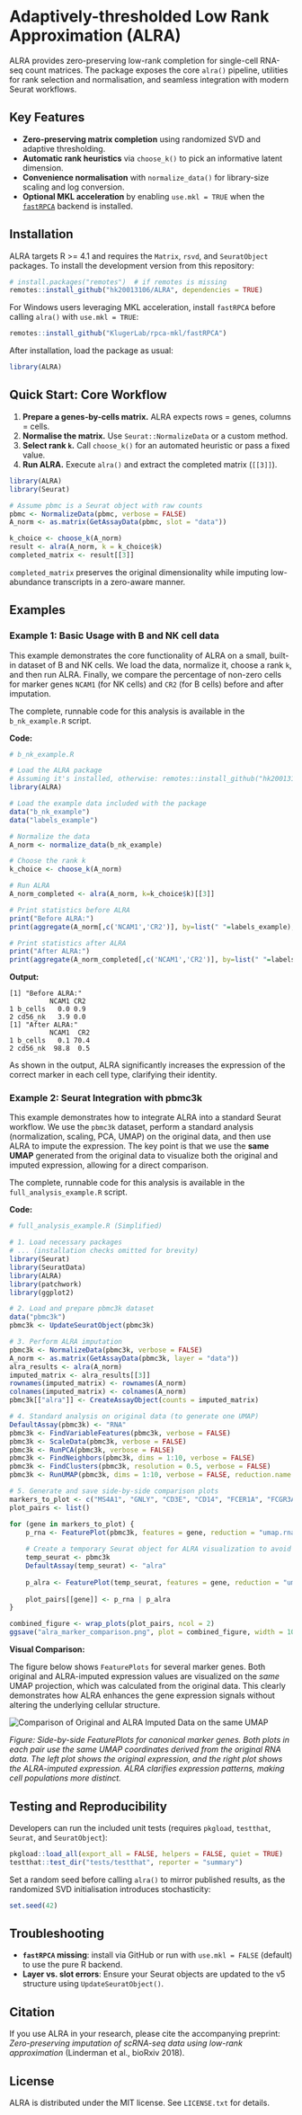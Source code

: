 # Adaptively-thresholded Low Rank Approximation (ALRA)

ALRA provides zero-preserving low-rank completion for single-cell RNA-seq count matrices. The package exposes the core `alra()` pipeline, utilities for rank selection and normalisation, and seamless integration with modern Seurat workflows.

## Key Features
- **Zero-preserving matrix completion** using randomized SVD and adaptive thresholding.
- **Automatic rank heuristics** via `choose_k()` to pick an informative latent dimension.
- **Convenience normalisation** with `normalize_data()` for library-size scaling and log conversion.
- **Optional MKL acceleration** by enabling `use.mkl = TRUE` when the [`fastRPCA`](https://github.com/KlugerLab/rpca-mkl) backend is installed.

## Installation

ALRA targets R \>= 4.1 and requires the `Matrix`, `rsvd`, and `SeuratObject` packages. To install the development version from this repository:

```r
# install.packages("remotes")  # if remotes is missing
remotes::install_github("hk20013106/ALRA", dependencies = TRUE)
```

For Windows users leveraging MKL acceleration, install `fastRPCA` before calling `alra()` with `use.mkl = TRUE`:

```r
remotes::install_github("KlugerLab/rpca-mkl/fastRPCA")
```

After installation, load the package as usual:

```r
library(ALRA)
```

## Quick Start: Core Workflow

1. **Prepare a genes-by-cells matrix.** ALRA expects rows = genes, columns = cells.
2. **Normalise the matrix.** Use `Seurat::NormalizeData` or a custom method.
3. **Select rank `k`.** Call `choose_k()` for an automated heuristic or pass a fixed value.
4. **Run ALRA.** Execute `alra()` and extract the completed matrix (`[[3]]`).

```r
library(ALRA)
library(Seurat)

# Assume pbmc is a Seurat object with raw counts
pbmc <- NormalizeData(pbmc, verbose = FALSE)
A_norm <- as.matrix(GetAssayData(pbmc, slot = "data"))

k_choice <- choose_k(A_norm)
result <- alra(A_norm, k = k_choice$k)
completed_matrix <- result[[3]]
```

`completed_matrix` preserves the original dimensionality while imputing low-abundance transcripts in a zero-aware manner.

## Examples

### Example 1: Basic Usage with B and NK cell data

This example demonstrates the core functionality of ALRA on a small, built-in dataset of B and NK cells. We load the data, normalize it, choose a rank `k`, and then run ALRA. Finally, we compare the percentage of non-zero cells for marker genes `NCAM1` (for NK cells) and `CR2` (for B cells) before and after imputation.

The complete, runnable code for this analysis is available in the `b_nk_example.R` script.

**Code:**
```r
# b_nk_example.R

# Load the ALRA package
# Assuming it's installed, otherwise: remotes::install_github("hk20013106/ALRA")
library(ALRA)

# Load the example data included with the package
data("b_nk_example")
data("labels_example")

# Normalize the data
A_norm <- normalize_data(b_nk_example)

# Choose the rank k
k_choice <- choose_k(A_norm)

# Run ALRA
A_norm_completed <- alra(A_norm, k=k_choice$k)[[3]]

# Print statistics before ALRA
print("Before ALRA:")
print(aggregate(A_norm[,c('NCAM1','CR2')], by=list(" "=labels_example),FUN=function(x) round(c(percent=100*sum(x>0)/length(x)),1)))

# Print statistics after ALRA
print("After ALRA:")
print(aggregate(A_norm_completed[,c('NCAM1','CR2')], by=list(" "=labels_example),FUN=function(x) round(c(percent=100*sum(x>0)/length(x)),1)))
```

**Output:**
```
[1] "Before ALRA:"
          NCAM1 CR2
1 b_cells   0.0 0.9
2 cd56_nk   3.9 0.0
[1] "After ALRA:"
          NCAM1  CR2
1 b_cells   0.1 70.4
2 cd56_nk  98.8  0.5
```
As shown in the output, ALRA significantly increases the expression of the correct marker in each cell type, clarifying their identity.

### Example 2: Seurat Integration with pbmc3k

This example demonstrates how to integrate ALRA into a standard Seurat workflow. We use the `pbmc3k` dataset, perform a standard analysis (normalization, scaling, PCA, UMAP) on the original data, and then use ALRA to impute the expression. The key point is that we use the **same UMAP** generated from the original data to visualize both the original and imputed expression, allowing for a direct comparison.

The complete, runnable code for this analysis is available in the `full_analysis_example.R` script.

**Code:**
```r
# full_analysis_example.R (Simplified)

# 1. Load necessary packages
# ... (installation checks omitted for brevity)
library(Seurat)
library(SeuratData)
library(ALRA)
library(patchwork)
library(ggplot2)

# 2. Load and prepare pbmc3k dataset
data("pbmc3k")
pbmc3k <- UpdateSeuratObject(pbmc3k)

# 3. Perform ALRA imputation
pbmc3k <- NormalizeData(pbmc3k, verbose = FALSE)
A_norm <- as.matrix(GetAssayData(pbmc3k, layer = "data"))
alra_results <- alra(A_norm)
imputed_matrix <- alra_results[[3]]
rownames(imputed_matrix) <- rownames(A_norm)
colnames(imputed_matrix) <- colnames(A_norm)
pbmc3k[["alra"]] <- CreateAssayObject(counts = imputed_matrix)

# 4. Standard analysis on original data (to generate one UMAP)
DefaultAssay(pbmc3k) <- "RNA"
pbmc3k <- FindVariableFeatures(pbmc3k, verbose = FALSE)
pbmc3k <- ScaleData(pbmc3k, verbose = FALSE)
pbmc3k <- RunPCA(pbmc3k, verbose = FALSE)
pbmc3k <- FindNeighbors(pbmc3k, dims = 1:10, verbose = FALSE)
pbmc3k <- FindClusters(pbmc3k, resolution = 0.5, verbose = FALSE)
pbmc3k <- RunUMAP(pbmc3k, dims = 1:10, verbose = FALSE, reduction.name = "umap.rna")

# 5. Generate and save side-by-side comparison plots
markers_to_plot <- c("MS4A1", "GNLY", "CD3E", "CD14", "FCER1A", "FCGR3A", "LYZ", "PPBP", "CD8A")
plot_pairs <- list()

for (gene in markers_to_plot) {
    p_rna <- FeaturePlot(pbmc3k, features = gene, reduction = "umap.rna", order = TRUE) + NoLegend() + NoAxes() + ggtitle(paste(gene, "(Original)"))
    
    # Create a temporary Seurat object for ALRA visualization to avoid altering the main object's state
    temp_seurat <- pbmc3k
    DefaultAssay(temp_seurat) <- "alra"
    
    p_alra <- FeaturePlot(temp_seurat, features = gene, reduction = "umap.rna", order = TRUE) + NoAxes() + ggtitle(paste(gene, "(ALRA)"))
    
    plot_pairs[[gene]] <- p_rna | p_alra
}

combined_figure <- wrap_plots(plot_pairs, ncol = 2)
ggsave("alra_marker_comparison.png", plot = combined_figure, width = 10, height = 20, dpi = 300, limitsize = FALSE)
```

**Visual Comparison:**

The figure below shows `FeaturePlots` for several marker genes. Both original and ALRA-imputed expression values are visualized on the *same* UMAP projection, which was calculated from the original data. This clearly demonstrates how ALRA enhances the gene expression signals without altering the underlying cellular structure.

![Comparison of Original and ALRA Imputed Data on the same UMAP](alra_marker_comparison.png)

*Figure: Side-by-side FeaturePlots for canonical marker genes. Both plots in each pair use the same UMAP coordinates derived from the original RNA data. The left plot shows the original expression, and the right plot shows the ALRA-imputed expression. ALRA clarifies expression patterns, making cell populations more distinct.*


## Testing and Reproducibility

Developers can run the included unit tests (requires `pkgload`, `testthat`, `Seurat`, and `SeuratObject`):

```r
pkgload::load_all(export_all = FALSE, helpers = FALSE, quiet = TRUE)
testthat::test_dir("tests/testthat", reporter = "summary")
```

Set a random seed before calling `alra()` to mirror published results, as the randomized SVD initialisation introduces stochasticity:

```r
set.seed(42)
```

## Troubleshooting

- **`fastRPCA` missing**: install via GitHub or run with `use.mkl = FALSE` (default) to use the pure R backend.
- **Layer vs. slot errors**: Ensure your Seurat objects are updated to the v5 structure using `UpdateSeuratObject()`.

## Citation

If you use ALRA in your research, please cite the accompanying preprint: *Zero-preserving imputation of scRNA-seq data using low-rank approximation* (Linderman et al., bioRxiv 2018).

## License

ALRA is distributed under the MIT license. See `LICENSE.txt` for details.
